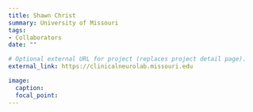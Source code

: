 ```yaml
---
title: Shawn Christ
summary: University of Missouri
tags:
- Collaborators
date: ""

# Optional external URL for project (replaces project detail page).
external_link: https://clinicalneurolab.missouri.edu

image:
  caption: 
  focal_point: 
---
```

